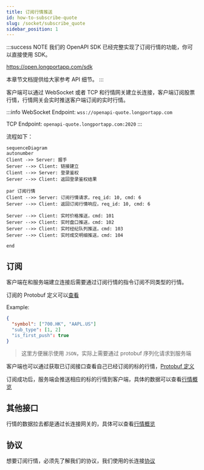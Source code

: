 ```yaml
---
title: 订阅行情推送
id: how-to-subscribe-quote
slug: /socket/subscribe_quote
sidebar_position: 1
---
```


:::success NOTE
我们的 OpenAPI SDK 已经完整实现了订阅行情的功能，你可以直接使用 SDK。

https://open.longportapp.com/sdk

本章节文档提供给大家参考 API 细节。
:::

客户端可以通过 WebSocket 或者 TCP 和行情网关建立长连接，客户端订阅股票行情，行情网关会实时推送客户端订阅的实时行情。

:::info
WebSocket Endpoint: `wss://openapi-quote.longportapp.com`

TCP Endpoint: `openapi-quote.longportapp.com:2020`
:::

流程如下：

```mermaid
sequenceDiagram
autonumber
Client ->> Server: 握手
Server -->> Client: 链接建立
Client -->> Server: 登录鉴权
Server -->> Client: 返回登录鉴权结果

par 订阅行情
Client -->> Server: 订阅行情请求，req_id: 10, cmd: 6
Server -->> Client: 返回订阅行情响应，req_id: 10, cmd: 6

Server -->> Client: 实时价格推送，cmd: 101
Server -->> Client: 实时盘口推送，cmd: 102
Server -->> Client: 实时经纪队列推送，cmd: 103
Server -->> Client: 实时成交明细推送，cmd: 104

end
```

## 订阅

客户端在和服务端建立连接后需要通过订阅行情的指令订阅不同类型的行情。

订阅的 Protobuf 定义可以[查看](../quote/subscribe/subscribe)

Example:

```json
{
  "symbol": ["700.HK", "AAPL.US"]
  "sub_type": [1, 2]
  "is_first_push": true
}

```

> 这里方便展示使用 `JSON`，实际上需要通过 protobuf 序列化请求到服务端

客户端也可以通过获取已订阅接口查看自己已经订阅的标的行情，[Protobuf 定义](../quote/subscribe/subscription)

订阅成功后，服务端会推送相应的标的行情到客户端，具体的数据可以查看[行情概览](../quote/overview)

## 其他接口

行情的数据拉去都是通过长连接网关的，具体可以查看[行情概览](../quote/overview)

## 协议

想要订阅行情，必须先了解我们的协议，我们使用的长连接[协议](./protocol/overview)
